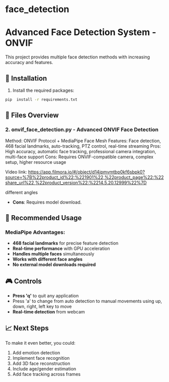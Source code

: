 # face_detection
# Advanced Face Detection System - ONVIF 

This project provides multiple face detection methods with increasing accuracy and features.

## 🚀 Installation

1. Install the required packages:
```bash
pip  install -r requirements.txt
```

## 📁 Files Overview

### 2. onvif_face_detection.py - Advanced ONVIF Face Detection
Method: ONVIF Protocol + MediaPipe Face Mesh
Features: Face detection, 468 facial landmarks, auto-tracking, PTZ control, real-time streaming
Pros: High accuracy, automatic face tracking, professional camera integration, multi-face support
Cons: Requires ONVIF-compatible camera, complex setup, higher resource usage


Video link: https://app.filmora.io/#/object/d14jpmvmtbp0kf6sbpk0?source=%7B%22product_id%22:%221901%22,%22product_page%22:%22share_url%22,%22product_version%22:%2214.5.20.12999%22%7D

different angles
- **Cons**: Requires model download.

## 🚀 Recommended Usage
### MediaPipe Advantages:
- **468 facial landmarks** for precise feature detection
- **Real-time performance** with GPU acceleration
- **Handles multiple faces** simultaneously
- **Works with different face angles**
- **No external model downloads required**


## 🎮 Controls
- **Press 'q'** to quit any application
- Press 'a' to change from auto detection to manual movements using up, down, right, left key to move
- **Real-time detection** from webcam

 

## 📈 Next Steps

To make it even better, you could:
1. Add emotion detection
2. Implement face recognition
3. Add 3D face reconstruction
4. Include age/gender estimation
5. Add face tracking across frames 
